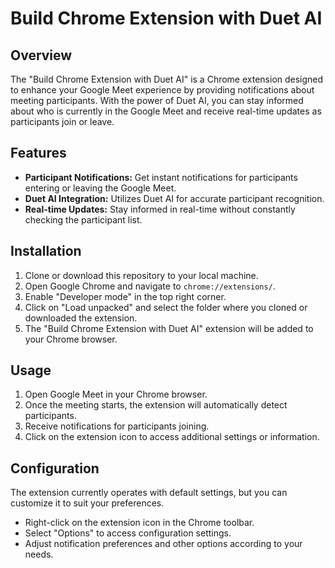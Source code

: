 # Build Chrome Extension with Duet AI

## Overview

The "Build Chrome Extension with Duet AI" is a Chrome extension designed to enhance your Google Meet experience by providing notifications about meeting participants. With the power of Duet AI, you can stay informed about who is currently in the Google Meet and receive real-time updates as participants join or leave.

## Features

- **Participant Notifications:** Get instant notifications for participants entering or leaving the Google Meet.
- **Duet AI Integration:** Utilizes Duet AI for accurate participant recognition.
- **Real-time Updates:** Stay informed in real-time without constantly checking the participant list.

## Installation

1. Clone or download this repository to your local machine.
2. Open Google Chrome and navigate to `chrome://extensions/`.
3. Enable "Developer mode" in the top right corner.
4. Click on "Load unpacked" and select the folder where you cloned or downloaded the extension.
5. The "Build Chrome Extension with Duet AI" extension will be added to your Chrome browser.

## Usage

1. Open Google Meet in your Chrome browser.
2. Once the meeting starts, the extension will automatically detect participants.
3. Receive notifications for participants joining.
4. Click on the extension icon to access additional settings or information.

## Configuration

The extension currently operates with default settings, but you can customize it to suit your preferences.

- Right-click on the extension icon in the Chrome toolbar.
- Select "Options" to access configuration settings.
- Adjust notification preferences and other options according to your needs.



